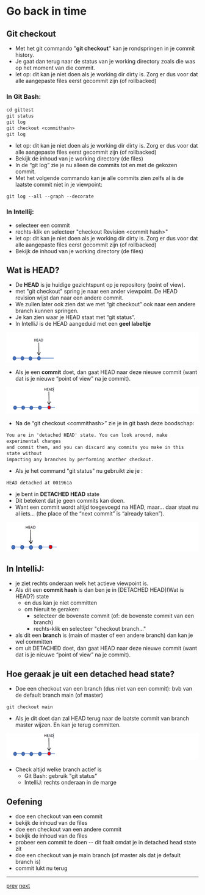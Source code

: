 # Go back in time 

## Git checkout 
* Met het git commando "**git checkout**" kan je rondspringen in je commit history.
* Je gaat dan terug naar de status van je working directory zoals die was op het moment van die commit.
* let op: dit kan je niet doen als je working dir dirty is. Zorg er dus voor dat alle aangepaste files eerst gecommit zijn (of rollbacked) 

### In Git Bash: 
  ```
  cd gittest
  git status
  git log
  git checkout <commithash>
  git log
  ```

* let op: dit kan je niet doen als je working dir dirty is. Zorg er dus voor dat alle aangepaste files eerst gecommit zijn (of rollbacked)
* Bekijk de inhoud van je working directory (de files) 
* In de “git log” zie je nu alleen de commits tot en met de gekozen commit.
* Met het volgende commando kan je alle commits zien zelfs al is de laatste commit niet in je viewpoint: 
```
git log --all --graph --decorate
```

### In Intellij: 
* selecteer een commit 
* rechts-klik en selecteer "checkout Revision \<commit hash>" 
* let op: dit kan je niet doen als je working dir dirty is. Zorg er dus voor dat alle aangepaste files eerst gecommit zijn (of rollbacked)
* Bekijk de inhoud van je working directory (de files)

## Wat is HEAD? 

* De **HEAD** is je huidige gezichtspunt op je repository (point of view).
* met "git checkout" spring je naar een ander viewpoint. De HEAD revision wijst dan naar een andere commit. 
* We zullen later ook zien dat we met “git checkout” ook naar een andere branch kunnen springen.
* Je kan zien waar je HEAD staat met “git status”.
* In IntelliJ is de HEAD aangeduid met een **geel labeltje**

![checkout_head.png](images/checkout_head.png)

* Als je een **commit** doet, dan gaat HEAD naar deze nieuwe commit (want dat is je nieuwe
“point of view” na je commit).

![checkout_head_na_commit.png](images/checkout_head_na_commit.png)

* Na de “git checkout \<commithash>” zie je in git bash deze boodschap:

```
You are in 'detached HEAD' state. You can look around, make experimental changes
and commit them, and you can discard any commits you make in this state without
impacting any branches by performing another checkout.
```

* Als je het command "git status" nu gebruikt zie je : 
```
HEAD detached at 001961a
```

* je bent in **DETACHED HEAD** state 
* Dit betekent dat je geen commits kan doen.
* Want een commit wordt altijd toegevoegd na HEAD, maar… daar staat nu al iets… (the place
of the “next commit” is “already taken”).

![checkout_head_detached.png](images/checkout_head_detached.png)

## In IntelliJ: 
* je ziet rechts onderaan welk het actieve viewpoint is. 
* Als dit een **commit hash** is dan ben je in [DETACHED HEAD](Wat is HEAD?) state 
  * en dus kan je niet committen
  * om hieruit te geraken: 
    * selecteer de bovenste commit (of: de bovenste commit van een branch)
    * rechts-klik en selecteer "checkout branch..."  
* als dit een **branch** is (main of master of een andere branch) dan kan je wel committen 
* om uit DETACHED   doet, dan gaat HEAD naar deze nieuwe commit (want dat is je nieuwe
“point of view” na je commit).


## Hoe geraak je uit een detached head state? 
* Doe een checkout van een branch (dus niet van een commit): bvb van de default branch main (of master)
```
git checkout main
```

* Als je dit doet dan zal HEAD terug naar de laatste commit van branch master wijzen. En kan je terug committen.
  
![checkout_head_na_commit.png](images/checkout_head_na_commit.png)


* Check altijd welke branch actief is  
  * Git Bash: gebruik "git status" 
  * IntelliJ: rechts onderaan in de marge  

## Oefening
* doe een checkout van een commit 
* bekijk de inhoud van de files 
* doe een checkout van een andere commit 
* bekijk de inhoud van de files
* probeer een commit te doen -- dit faalt omdat je in detached head state zit
* doe een checkout van je main branch (of master als dat je default branch is)
* commit lukt nu terug 

---
[prev](01_history.md)
[next](03_undo_changes.md)
